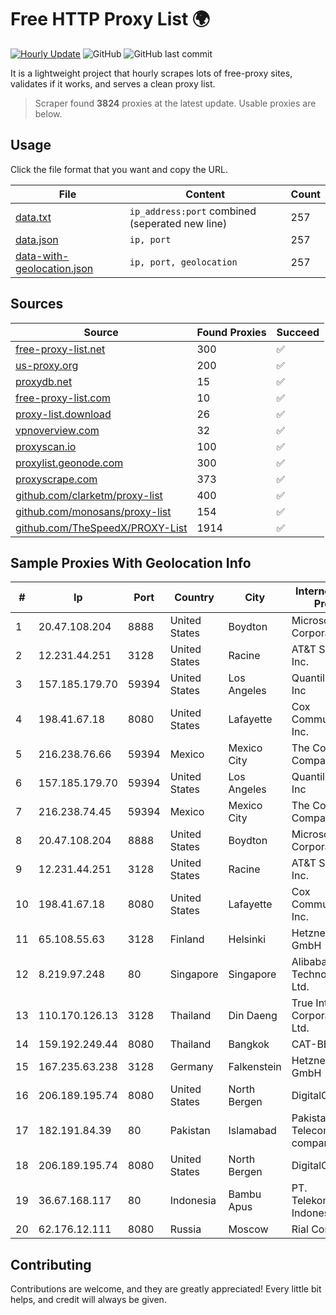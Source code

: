 
# Free HTTP Proxy List 🌍

[![Hourly Update](https://github.com/mertguvencli/http-proxy-list/actions/workflows/main.yml/badge.svg?branch=main)](https://github.com/mertguvencli/http-proxy-list/actions/workflows/main.yml)
![GitHub](https://img.shields.io/github/license/mertguvencli/http-proxy-list)
![GitHub last commit](https://img.shields.io/github/last-commit/mertguvencli/http-proxy-list)

It is a lightweight project that hourly scrapes lots of free-proxy sites, validates if it works, and serves a clean proxy list.


> Scraper found **3824** proxies at the latest update. Usable proxies are below.

## Usage

Click the file format that you want and copy the URL.


|File|Content|Count|
|----|-------|-----|
|[data.txt](https://raw.githubusercontent.com/mertguvencli/http-proxy-list/main/proxy-list/data.txt)|`ip_address:port` combined (seperated new line)|257|
|[data.json](https://raw.githubusercontent.com/mertguvencli/http-proxy-list/main/proxy-list/data.json)|`ip, port`|257|
|[data-with-geolocation.json](https://raw.githubusercontent.com/mertguvencli/http-proxy-list/main/proxy-list/data-with-geolocation.json)|`ip, port, geolocation`|257|

## Sources

|Source|Found Proxies|Succeed|
|------|-------------|-------|
|[free-proxy-list.net](https://free-proxy-list.net)|300|✅|
|[us-proxy.org](https://www.us-proxy.org)|200|✅|
|[proxydb.net](http://proxydb.net)|15|✅|
|[free-proxy-list.com](https://free-proxy-list.com/?page=&port=&type%5B%5D=http&type%5B%5D=https&up_time=0&search=Search)|10|✅|
|[proxy-list.download](https://www.proxy-list.download/HTTP)|26|✅|
|[vpnoverview.com](https://vpnoverview.com/privacy/anonymous-browsing/free-proxy-servers)|32|✅|
|[proxyscan.io](https://www.proxyscan.io)|100|✅|
|[proxylist.geonode.com](https://proxylist.geonode.com/api/proxy-list?limit=300&page=1&sort_by=lastChecked&sort_type=desc&protocols=http,https)|300|✅|
|[proxyscrape.com](https://api.proxyscrape.com/v2/?request=displayproxies&protocol=http&timeout=10000&country=all&ssl=all&anonymity=all)|373|✅|
|[github.com/clarketm/proxy-list](https://raw.githubusercontent.com/clarketm/proxy-list/master/proxy-list-raw.txt)|400|✅|
|[github.com/monosans/proxy-list](https://raw.githubusercontent.com/monosans/proxy-list/main/proxies/http.txt)|154|✅|
|[github.com/TheSpeedX/PROXY-List](https://raw.githubusercontent.com/TheSpeedX/PROXY-List/master/http.txt)|1914|✅|


## Sample Proxies With Geolocation Info

|#|Ip|Port|Country|City|Internet Service Provider|
|-|--|----|-------|----|-------------------------|
|1|20.47.108.204|8888|United States|Boydton|Microsoft Corporation|
|2|12.231.44.251|3128|United States|Racine|AT&T Services, Inc.|
|3|157.185.179.70|59394|United States|Los Angeles|Quantil Networks Inc|
|4|198.41.67.18|8080|United States|Lafayette|Cox Communications Inc.|
|5|216.238.76.66|59394|Mexico|Mexico City|The Constant Company|
|6|157.185.179.70|59394|United States|Los Angeles|Quantil Networks Inc|
|7|216.238.74.45|59394|Mexico|Mexico City|The Constant Company|
|8|20.47.108.204|8888|United States|Boydton|Microsoft Corporation|
|9|12.231.44.251|3128|United States|Racine|AT&T Services, Inc.|
|10|198.41.67.18|8080|United States|Lafayette|Cox Communications Inc.|
|11|65.108.55.63|3128|Finland|Helsinki|Hetzner Online GmbH|
|12|8.219.97.248|80|Singapore|Singapore|Alibaba (US) Technology Co., Ltd.|
|13|110.170.126.13|3128|Thailand|Din Daeng|True Internet Corporation CO. Ltd.|
|14|159.192.249.44|8080|Thailand|Bangkok|CAT-BB|
|15|167.235.63.238|3128|Germany|Falkenstein|Hetzner Online GmbH|
|16|206.189.195.74|8080|United States|North Bergen|DigitalOcean, LLC|
|17|182.191.84.39|80|Pakistan|Islamabad|Pakistan Telecommuication company limited|
|18|206.189.195.74|8080|United States|North Bergen|DigitalOcean, LLC|
|19|36.67.168.117|80|Indonesia|Bambu Apus|PT. Telekomunikasi Indonesia|
|20|62.176.12.111|8080|Russia|Moscow|Rial Com JSC|



## Contributing

Contributions are welcome, and they are greatly appreciated! Every
little bit helps, and credit will always be given.

